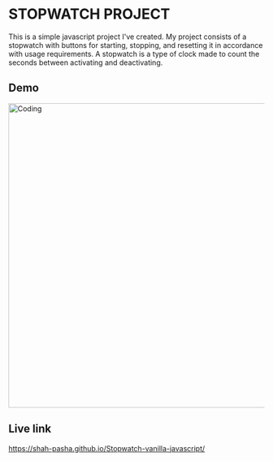 # STOPWATCH PROJECT

This is a simple javascript project I've created.
My project consists of a stopwatch with buttons for starting, stopping, and resetting it in accordance with usage requirements.
A stopwatch is a type of clock made to count the seconds between activating and deactivating.




## Demo
<img align="center" alt="Coding" width="600" src="https://user-images.githubusercontent.com/92624624/197520532-c8c9a4a9-07f5-4f36-818f-2b4f8eca6fae.gif">

## Live link 
<a href="https://shah-pasha.github.io/Stopwatch-vanilla-javascript/" target="__blank">https://shah-pasha.github.io/Stopwatch-vanilla-javascript/</a>
